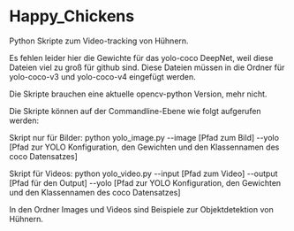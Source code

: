 # Happy_Chickens
Python Skripte zum Video-tracking von Hühnern.

Es fehlen leider hier die Gewichte für das yolo-coco DeepNet, weil diese Dateien viel zu groß für github sind. Diese Dateien müssen in die Ordner für yolo-coco-v3 und yolo-coco-v4 eingefügt werden.

Die Skripte brauchen eine aktuelle opencv-python Version, mehr nicht.

Die Skripte können auf der Commandline-Ebene wie folgt aufgerufen werden:

Skript nur für Bilder:
python yolo_image.py --image [Pfad zum Bild] --yolo [Pfad zur YOLO Konfiguration, den Gewichten und den Klassennamen des coco Datensatzes]

Skript für Videos:
python yolo_video.py --input [Pfad zum Video] --output [Pfad für den Output] --yolo [Pfad zur YOLO Konfiguration, den Gewichten und den Klassennamen des coco Datensatzes]

In den Ordner Images und Videos sind Beispiele zur Objektdetektion von Hühnern.

